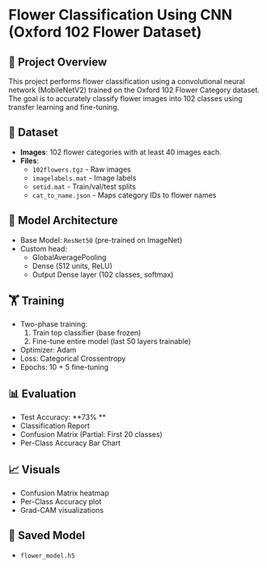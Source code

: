 # Flower Classification Using CNN (Oxford 102 Flower Dataset)

## 📌 Project Overview
This project performs flower classification using a convolutional neural network (MobileNetV2) trained on the Oxford 102 Flower Category dataset. The goal is to accurately classify flower images into 102 classes using transfer learning and fine-tuning.

## 📁 Dataset
- **Images**: 102 flower categories with at least 40 images each.
- **Files**:
  - `102flowers.tgz` - Raw images
  - `imagelabels.mat` - Image labels
  - `setid.mat` - Train/val/test splits
  - `cat_to_name.json` - Maps category IDs to flower names

## 🧠 Model Architecture
- Base Model: `ResNet50` (pre-trained on ImageNet)
- Custom head:
  - GlobalAveragePooling
  - Dense (512 units, ReLU)
  - Output Dense layer (102 classes, softmax)

## 🏋️ Training
- Two-phase training:
  1. Train top classifier (base frozen)
  2. Fine-tune entire model (last 50 layers trainable)
- Optimizer: Adam
- Loss: Categorical Crossentropy
- Epochs: 10 + 5 fine-tuning

## 📊 Evaluation
- Test Accuracy: **73% **
- Classification Report
- Confusion Matrix (Partial: First 20 classes)
- Per-Class Accuracy Bar Chart

## 📈 Visuals
- Confusion Matrix heatmap
- Per-Class Accuracy plot
- Grad-CAM visualizations

## 💾 Saved Model
- `flower_model.h5`


